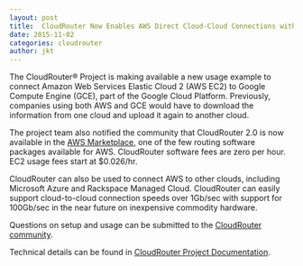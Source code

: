 ```yaml
---
layout: post
title:  CloudRouter Now Enables AWS Direct Cloud-Cloud Connections with Google, Microsoft, Rackspace
date: 2015-11-02
categories: cloudrouter
author: jkt 
---
```


The CloudRouter® Project is making available a new usage example to connect Amazon Web Services Elastic Cloud 2 (AWS EC2) to Google Compute Engine (GCE), part of the Google Cloud Platform.  Previously, companies using both AWS and GCE would have to download the information from one cloud and upload it again to another cloud.

The project team also notified the community that CloudRouter 2.0 is now available in the [AWS Marketplace](https://aws.amazon.com/marketplace/pp/B014VYUIHK), one of the few routing software packages available for AWS.  CloudRouter software fees are zero per hour.  EC2 usage fees start at $0.026/hr.

CloudRouter can also be used to connect AWS to other clouds, including Microsoft Azure and Rackspace Managed Cloud.  CloudRouter can easily support cloud-to-cloud connection speeds over 1Gb/sec with support for 100Gb/sec in the near future on inexpensive commodity hardware.

Questions on setup and usage can be submitted to the [CloudRouter community](https://cloudrouter.org/community/).

Technical details can be found in [CloudRouter Project Documentation](https://cloudrouter.atlassian.net/wiki/display/CPD/Bridging+Public+Clouds+with+CloudRouter).
